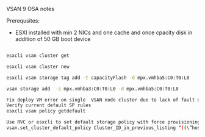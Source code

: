 
VSAN 9 OSA notes 

Prerequsites:
- ESXI installed with min 2 NICs and one cache and once cpacity disk in addition of 50 GB boot device


```sh

esxcli vsan cluster get

esxcli vsan cluster new

esxcli vsan storage tag add -t capacityFlash -d mpx.vmhba5:C0:T0:L0

vsan storage add  -s mpx.vmhba3:C0:T0:L0 -d mpx.vmhba5:C0:T0:L0

Fix deploy VM error on single  VSAN node cluster due to lack of fault domains
Verify current default SP rules 
esxcli vsan policy getdefault

Use RVC or esxcli to set default storage policy with force provisioning enabled or FTT0
vsan.set_cluster_default_policy Cluster_ID_in_previous_listing “((\”hostFailuresToTolerate\” i1) (\”forceProvisioning\” i1))”.

```
